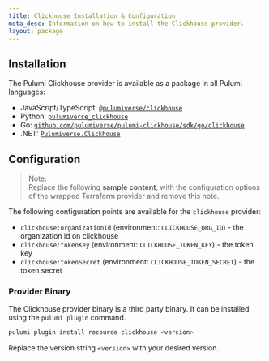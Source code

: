 ```yaml
---
title: Clickhouse Installation & Configuration
meta_desc: Information on how to install the Clickhouse provider.
layout: package
---
```


## Installation

The Pulumi Clickhouse provider is available as a package in all Pulumi languages:

* JavaScript/TypeScript: [`@pulumiverse/clickhouse`](https://www.npmjs.com/package/@pulumiverse/clickhouse)
* Python: [`pulumiverse_clickhouse`](https://pypi.org/project/pulumiverse_clickhouse/)
* Go: [`github.com/pulumiverse/pulumi-clickhouse/sdk/go/clickhouse`](https://pkg.go.dev/github.com/pulumiverse/pulumi-clickhouse/sdk/go/clickhouse)
* .NET: [`Pulumiverse.Clickhouse`](https://www.nuget.org/packages/Pulumiverse.Clickhouse)


## Configuration

> Note:  
> Replace the following **sample content**, with the configuration options
> of the wrapped Terraform provider and remove this note.

The following configuration points are available for the `clickhouse` provider:

- `clickhouse:organizationId` (environment: `CLICKHOUSE_ORG_ID`) - the organization id on clickhouse
- `clickhouse:tokenKey` (environment: `CLICKHOUSE_TOKEN_KEY`) - the token key
- `clickhouse:tokenSecret` (environment: `CLICKHOUSE_TOKEN_SECRET`) - the token secret


### Provider Binary

The Clickhouse provider binary is a third party binary. It can be installed using the `pulumi plugin` command.

```bash
pulumi plugin install resource clickhouse <version>
```

Replace the version string `<version>` with your desired version.
